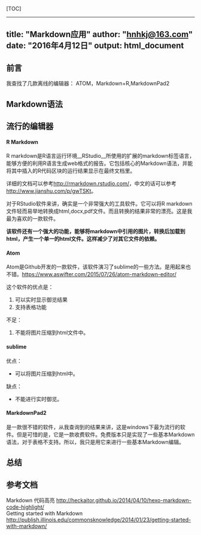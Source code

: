 [TOC]

---
title: "Markdown应用"
author: "hnhkj@163.com"
date: "2016年4月12日"
output: html_document
---

## 前言

我查找了几款离线的编辑器：
ATOM，Markdown+R,MarkdownPad2

## Markdown语法



## 流行的编辑器

#### R Markdown

R markdown是R语言运行环境__RStudio__所使用的扩展的markdown标签语言，能够方便的利用R语言生成web格式的报告。它包括核心的Markdown语法，并能将其中插入的R代码区块的运行结果显示在最终文档里。

详细的文档可以参考<http://rmarkdown.rstudio.com/>，中文的话可以参考<http://www.jianshu.com/p/gwTSKt>。

对于RStudio软件来讲，确实是一个非常强大的工具软件。它可以将R markdown文件轻而易举地转换成html,docx,pdf文件。而且转换的结果非常的漂亮。这是我最为喜欢的一款软件。

**该软件还有一个强大的功能，能够将markdown中引用的图片，转换后加载到html，产生一个单一的html文件。这样减少了对其它文件的依赖。**

#### Atom
Atom是Github开发的一款软件，该软件演习了sublime的一些方法。是用起来也不错。<https://www.aswifter.com/2015/07/26/atom-markdown-editor/>

这个软件的优点是：

1. 可以实时显示御览结果  
2. 支持表格功能

不足：

1. 不能将图片压缩到html文件中。  

#### sublime
优点：
* 可以将图片压缩到html中。

缺点：
* 不能进行实时御览。

#### MarkdownPad2
是一款很不错的软件，从我查询到的结果来讲，这是windows下最为流行的软件。但是可惜的是，它是一款收费软件。免费版本只是实现了一些基本Markdown语法，对于表格不支持。所以，我只是用它来进行一些基本Markdown编辑。


## 总结


## 参考文档

Markdown 代码高亮 <http://heckaitor.github.io/2014/04/10/hexo-markdown-code-highlight/>  
Getting started with Markdown <http://publish.illinois.edu/commonsknowledge/2014/01/23/getting-started-with-markdown/>

